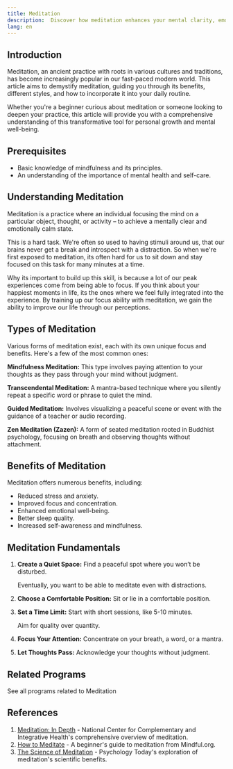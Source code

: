 ```yaml
---
title: Meditation
description:  Discover how meditation enhances your mental clarity, emotional balance, and overall well-being.
lang: en
---
```


## Introduction

Meditation, an ancient practice with roots in various cultures and traditions, has become increasingly popular in our fast-paced modern world. This article aims to demystify meditation, guiding you through its benefits, different styles, and how to incorporate it into your daily routine.

Whether you're a beginner curious about meditation or someone looking to deepen your practice, this article will provide you with a comprehensive understanding of this transformative tool for personal growth and mental well-being.

## Prerequisites

- Basic knowledge of mindfulness and its principles.
- An understanding of the importance of mental health and self-care.

## Understanding Meditation

Meditation is a practice where an individual focusing the mind on a particular object, thought, or activity – to achieve a mentally clear and emotionally calm state. 

This is a hard task. We're often so used to having stimuli around us, that our brains never get a break and introspect with a distraction. So when we're first exposed to meditation, its often hard for us to sit down and stay focused on this task for many minutes at a time.

Why its important to build up this skill, is because a lot of our peak experiences come from being able to focus. If you think about your happiest moments in life, its the ones where we feel fully integrated into the experience. By training up our focus ability with meditation, we gain the ability to improve our life through our perceptions.

## Types of Meditation

Various forms of meditation exist, each with its own unique focus and benefits. Here's a few of the most common ones:

**Mindfulness Meditation:** This type involves paying attention to your thoughts as they pass through your mind without judgment.

**Transcendental Meditation:** A mantra-based technique where you silently repeat a specific word or phrase to quiet the mind.

**Guided Meditation:** Involves visualizing a peaceful scene or event with the guidance of a teacher or audio recording.

**Zen Meditation (Zazen):** A form of seated meditation rooted in Buddhist psychology, focusing on breath and observing thoughts without attachment.

## Benefits of Meditation

Meditation offers numerous benefits, including:

- Reduced stress and anxiety.
- Improved focus and concentration.
- Enhanced emotional well-being.
- Better sleep quality.
- Increased self-awareness and mindfulness.

## Meditation Fundamentals

1. **Create a Quiet Space:** Find a peaceful spot where you won’t be disturbed.

    Eventually, you want to be able to meditate even with distractions.

2. **Choose a Comfortable Position:** Sit or lie in a comfortable position.
3. **Set a Time Limit:** Start with short sessions, like 5-10 minutes.

    Aim for quality over quantity. 

4. **Focus Your Attention:** Concentrate on your breath, a word, or a mantra.
5. **Let Thoughts Pass:** Acknowledge your thoughts without judgment.

## Related Programs

<ButtonLink to="/unlock-your-potential/programs?tags=meditation">See all programs related to Meditation</ButtonLink>

## References

1. [Meditation: In Depth](https://www.nccih.nih.gov/health/meditation-in-depth) - National Center for Complementary and Integrative Health's comprehensive overview of meditation.
2. [How to Meditate](https://www.mindful.org/how-to-meditate/) - A beginner's guide to meditation from Mindful.org.
3. [The Science of Meditation](https://www.psychologytoday.com/us/basics/meditation/the-science-of-meditation) - Psychology Today's exploration of meditation's scientific benefits.